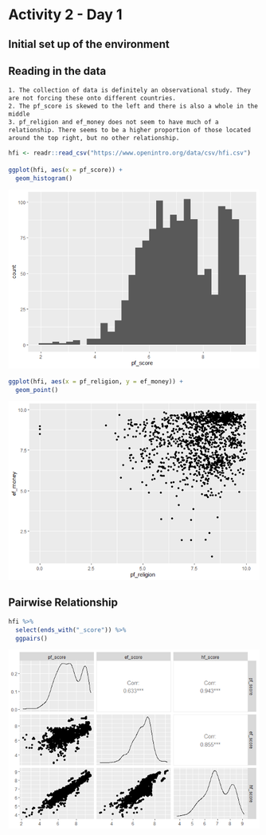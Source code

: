 Activity 2 - Day 1
================

## Initial set up of the environment

## Reading in the data

    1. The collection of data is definitely an observational study. They are not forcing these onto different countries.
    2. The pf_score is skewed to the left and there is also a whole in the middle
    3. pf_religion and ef_money does not seem to have much of a relationship. There seems to be a higher proportion of those located around the top right, but no other relationship.

``` r
hfi <- readr::read_csv("https://www.openintro.org/data/csv/hfi.csv")

ggplot(hfi, aes(x = pf_score)) +
  geom_histogram()
```

![](activity03_files/figure-gfm/loading_data-1.png)<!-- -->

``` r
ggplot(hfi, aes(x = pf_religion, y = ef_money)) +
  geom_point()
```

![](activity03_files/figure-gfm/loading_data-2.png)<!-- -->

## Pairwise Relationship

``` r
hfi %>% 
  select(ends_with("_score")) %>% 
  ggpairs()
```

![](activity03_files/figure-gfm/Exploring%20Models-1.png)<!-- -->
